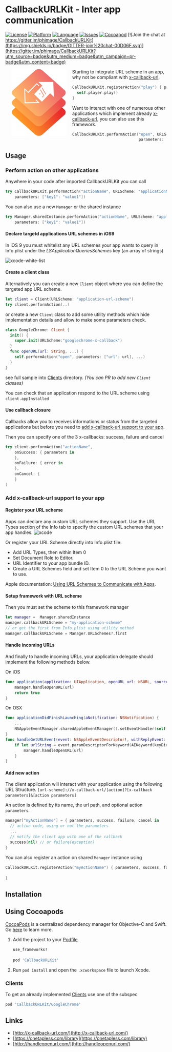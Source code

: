 # CallbackURLKit - Inter app communication

[![License](https://img.shields.io/badge/license-MIT-blue.svg?style=flat
            )](http://mit-license.org)
[![Platform](http://img.shields.io/badge/platform-ios_osx_tvos-lightgrey.svg?style=flat
             )](https://developer.apple.com/resources/)
[![Language](http://img.shields.io/badge/language-swift-orange.svg?style=flat
             )](https://developer.apple.com/swift)
[![Issues](https://img.shields.io/github/issues/phimage/CallbackURLKit.svg?style=flat
           )](https://github.com/phimage/CallbackURLKit/issues)
[![Cocoapod](http://img.shields.io/cocoapods/v/CallbackURLKit.svg?style=flat)](http://cocoadocs.org/docsets/CallbackURLKit/)
[![Join the chat at https://gitter.im/phimage/CallbackURLKit](https://img.shields.io/badge/GITTER-join%20chat-00D06F.svg)](https://gitter.im/phimage/CallbackURLKit?utm_source=badge&utm_medium=badge&utm_campaign=pr-badge&utm_content=badge)

[<img align="left" src="logo.png" hspace="20">](#logo) Starting to integrate URL scheme in an app,
why not be compliant with [x-callback-url](http://x-callback-url.com/specifications/).
```swift
CallbackURLKit.registerAction("play") { parameters, ... in
  self.player.play()
}
```
Want to interact with one of numerous other applications which implement already [x-callback-url](http://x-callback-url.com/apps/), you can also use this framework.

```swift
CallbackURLKit.performAction("open", URLScheme: "googlechrome-x-callback",
                             parameters: ["url": "http://www.google.com"])
```

## Usage

### Perform action on other applications
Anywhere in your code after imported CallbackURLKit you can call
```swift
try CallbackURLKit.performAction("actionName", URLScheme: "applicationName",
    parameters: ["key1": "value1"])
```
You can also use a new `Manager` or the shared instance
```swift
try Manager.sharedInstance.performAction("actionName", URLScheme: "application-name",
    parameters: ["key1": "value1"])
```

#### Declare targetd applications URL schemes in iOS9
In iOS 9 you must whitelist any URL schemes your app wants to query in Info.plist under the *LSApplicationQueriesSchemes* key (an array of strings)

![xcode-white-list](http://useyourloaf.com/assets/images/2015/2015-09-06-001.png)

#### Create a client class
Alternatively you can create a new `Client` object where you can define the targeted app URL scheme.
```swift
let client = Client(URLScheme: "application-url-scheme")
try client.performAction(..)
```
or create a new `Client` class to add some utility methods which hide implementation details and allow to make some parameters check.
```swift
class GoogleChrome: Client {
  init() {
    super.init(URLScheme:"googlechrome-x-callback")
  }
  func openURL(url: String, ...) {
    self.performAction("open", parameters: ["url": url], ...)
  }
}
```
see full sample into [Clients](/Clients) directory. *(You can PR to add new `Client` classes)*

You can check that an application respond to the URL scheme using `client.appInstalled`

#### Use callback closure
Callbacks allow you to receives informations or status from the targeted applications but before you need to [add x-callback-url support to your app](#add-x-callback-url-support-to-your-app).

Then you can specify one of the 3 x-callbacks: success, failure and cancel

```swift
try client.performAction("actionName",
    onSuccess: { parameters in
    },
    onFailure: { error in
    },
    onCancel: {
    }
)
```

### Add x-callback-url support to your app ###

#### Register your URL scheme
Apps can declare any custom URL schemes they support. Use the URL Types section of the Info tab to specify the custom URL schemes that your app handles.
![xcode](https://raw.githubusercontent.com/OAuthSwift/OAuthSwift/master/Assets/URLSchemes.png)

Or register your URL Scheme directly into Info.plist file:
- Add URL Types, then within Item 0
- Set Document Role to Editor.
- URL Identifier to your app bundle ID.
- Create a URL Schemes field and set Item 0 to the URL Scheme you want to use.

Apple documentation: [Using URL Schemes to Communicate with Apps](https://developer.apple.com/library/ios/documentation/iPhone/Conceptual/iPhoneOSProgrammingGuide/Inter-AppCommunication/Inter-AppCommunication.html#//apple_ref/doc/uid/TP40007072-CH6-SW1).

#### Setup framework with URL scheme
Then you must set the scheme to this framework manager
 ```swift
 let manager =  Manager.sharedInstance
 manager.callbackURLScheme = "my-application-scheme"
 // or get the first from Info.plist using utility method
 manager.callbackURLScheme = Manager.URLSchemes?.first
 ```
#### Handle incoming URLs
And finally to handle incoming URLs, your application delegate should implement the following methods below.

On iOS
```swift
func application(application: UIApplication, openURL url: NSURL, sourceApplication: String?, annotation: AnyObject) -> Bool {
    manager.handleOpenURL(url)
    return true
}
```
On OSX
```swift
func applicationDidFinishLaunching(aNotification: NSNotification) {
    ...
    NSAppleEventManager.sharedAppleEventManager().setEventHandler(self, andSelector:"handleGetURLEvent:withReplyEvent:", forEventClass: AEEventClass(kInternetEventClass), andEventID: AEEventID(kAEGetURL))
}
func handleGetURLEvent(event: NSAppleEventDescriptor!, withReplyEvent: NSAppleEventDescriptor!) {
    if let urlString = event.paramDescriptorForKeyword(AEKeyword(keyDirectObject))?.stringValue, url = NSURL(string: urlString) {
        manager.handleOpenURL(url)
    }
}
```
#### Add new action
The client application will interact with your application using the following URL Structure.
`[url-scheme]://x-callback-url/[action]?[x-callback parameters]&[action parameters]`

An action is defined by its name, the url path, and optional action `parameters`.

```swift
manager["myActionName"] = { parameters, success, failure, cancel in
  // action code, using or not the parameters
  ...
  // notify the client app with one of the callback
  success(nil) // or failure(exception)
}
```
You can also register an action on shared `Manager` instance using
```swift
CallbackURLKit.registerAction("myActionName") { parameters, success, failure, cancel in

}
```

## Installation

## Using Cocoapods ##
[CocoaPods](https://cocoapods.org/) is a centralized dependency manager for
Objective-C and Swift. Go [here](https://guides.cocoapods.org/using/index.html)
to learn more.

1. Add the project to your [Podfile](https://guides.cocoapods.org/using/the-podfile.html).

    ```ruby
    use_frameworks!

    pod 'CallbackURLKit'
    ```

2. Run `pod install` and open the `.xcworkspace` file to launch Xcode.

### Clients
To get an already implemented [Clients](/Clients) use one of the subspec
```ruby
pod 'CallbackURLKit/GoogleChrome'
```

## Links
- [http://x-callback-url.com/](http://x-callback-url.com/)
- [https://onetapless.com/library](https://onetapless.com/library)
- [http://handleopenurl.com/](http://handleopenurl.com/)
